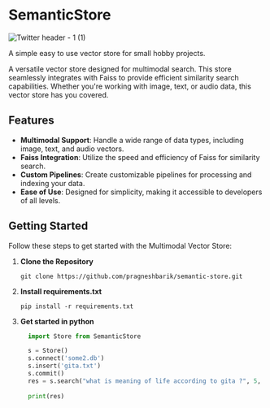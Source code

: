# SemanticStore
![Twitter header - 1 (1)](https://github.com/pragneshbarik/semantic-store/assets/65221256/7b09abd2-aed7-409d-b52c-ced6dc74ca58)


A simple easy to use vector store for small hobby projects.

A  versatile vector store designed for multimodal search. This store seamlessly integrates with Faiss to provide efficient similarity search capabilities. Whether you're working with image, text, or audio data, this vector store has you covered.

## Features

- **Multimodal Support**: Handle a wide range of data types, including image, text, and audio vectors.
- **Faiss Integration**: Utilize the speed and efficiency of Faiss for similarity search.
- **Custom Pipelines**: Create customizable pipelines for processing and indexing your data.
- **Ease of Use**: Designed for simplicity, making it accessible to developers of all levels.

## Getting Started

Follow these steps to get started with the Multimodal Vector Store:

1. **Clone the Repository**

   ```shell
   git clone https://github.com/pragneshbarik/semantic-store.git

2. **Install requirements.txt**
   ```shell
   pip install -r requirements.txt

2. **Get started in python**

   ```python
     import Store from SemanticStore
   
     s = Store()
     s.connect('some2.db')
     s.insert('gita.txt')
     s.commit()
     res = s.search("what is meaning of life according to gita ?", 5, modals=['text', 'image'])
     
     print(res)


